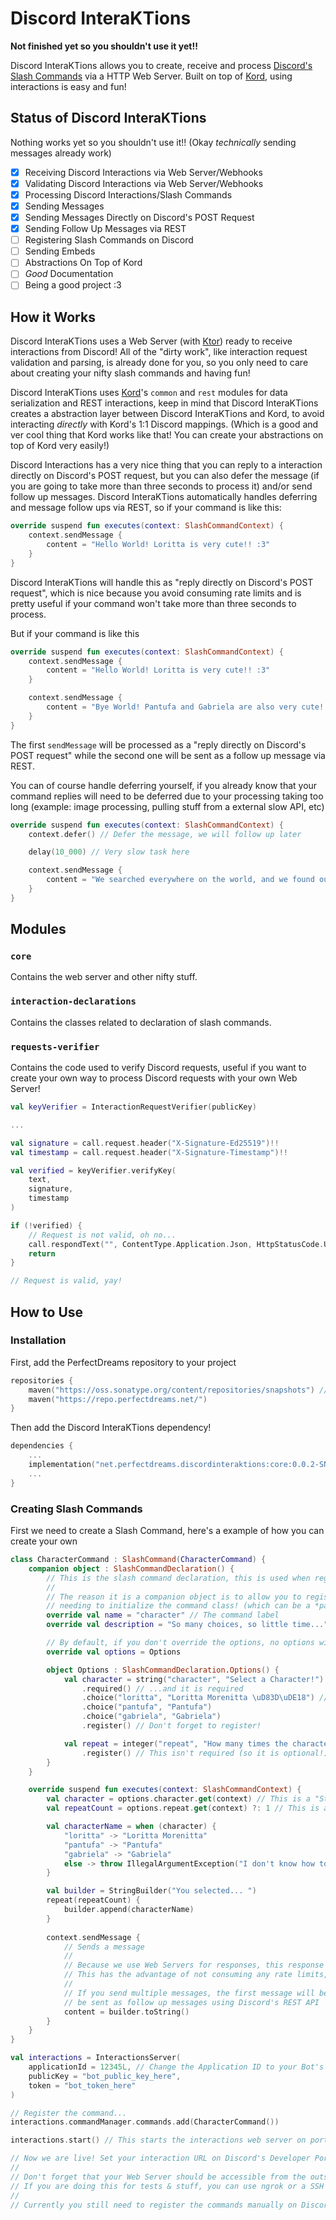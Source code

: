 # Discord InteraKTions

**Not finished yet so you shouldn't use it yet!!**

Discord InteraKTions allows you to create, receive and process [Discord's Slash Commands](https://discord.com/developers/docs/interactions/slash-commands) via a HTTP Web Server. Built on top of [Kord](https://github.com/kordlib/kord), using interactions is easy and fun!

## Status of Discord InteraKTions

Nothing works yet so you shouldn't use it!! (Okay *technically* sending messages already work)

* [X] Receiving Discord Interactions via Web Server/Webhooks
* [X] Validating Discord Interactions via Web Server/Webhooks
* [X] Processing Discord Interactions/Slash Commands
* [X] Sending Messages
* [X] Sending Messages Directly on Discord's POST Request
* [X] Sending Follow Up Messages via REST
* [ ] Registering Slash Commands on Discord
* [ ] Sending Embeds
* [ ] Abstractions On Top of Kord
* [ ] *Good* Documentation
* [ ] Being a good project :3

## How it Works

Discord InteraKTions uses a Web Server (with [Ktor](https://ktor.io/)) ready to receive interactions from Discord! All of the "dirty work", like interaction request validation and parsing, is already done for you, so you only need to care about creating your nifty slash commands and having fun!

Discord InteraKTions uses [Kord](https://github.com/kordlib/kord)'s `common` and `rest` modules for data serialization and REST interactions, keep in mind that Discord InteraKTions creates a abstraction layer between Discord InteraKTions and Kord, to avoid interacting *directly* with Kord's 1:1 Discord mappings. (Which is a good and ver cool thing that Kord works like that! You can create your abstractions on top of Kord very easily!)

Discord Interactions has a very nice thing that you can reply to a interaction directly on Discord's POST request, but you can also defer the message (if you are going to take more than three seconds to process it) and/or send follow up messages. Discord InteraKTions automatically handles deferring and message follow ups via REST, so if your command is like this:

```kotlin
override suspend fun executes(context: SlashCommandContext) {
    context.sendMessage {
        content = "Hello World! Loritta is very cute!! :3"
    }
}
```

Discord InteraKTions will handle this as "reply directly on Discord's POST request", which is nice because you avoid consuming rate limits and is pretty useful if your command won't take more than three seconds to process.

But if your command is like this
```kotlin
override suspend fun executes(context: SlashCommandContext) {
    context.sendMessage {
        content = "Hello World! Loritta is very cute!! :3"
    }

    context.sendMessage {
        content = "Bye World! Pantufa and Gabriela are also very cute!! :3"
    }
}
```
The first `sendMessage` will be processed as a "reply directly on Discord's POST request" while the second one will be sent as a follow up message via REST.

You can of course handle deferring yourself, if you already know that your command replies will need to be deferred due to your processing taking too long (example: image processing, pulling stuff from a external slow API, etc)
```kotlin
override suspend fun executes(context: SlashCommandContext) {
    context.defer() // Defer the message, we will follow up later

    delay(10_000) // Very slow task here

    context.sendMessage {
        content = "We searched everywhere on the world, and we found out that Loritta is still very cute!! :3"
    }
}
```

## Modules

### `core`

Contains the web server and other nifty stuff.

### `interaction-declarations`

Contains the classes related to declaration of slash commands.

### `requests-verifier`

Contains the code used to verify Discord requests, useful if you want to create your own way to process Discord requests with your own Web Server!

```kotlin
val keyVerifier = InteractionRequestVerifier(publicKey)

...

val signature = call.request.header("X-Signature-Ed25519")!!
val timestamp = call.request.header("X-Signature-Timestamp")!!

val verified = keyVerifier.verifyKey(
    text,
    signature,
    timestamp
)

if (!verified) {
    // Request is not valid, oh no...
    call.respondText("", ContentType.Application.Json, HttpStatusCode.Unauthorized)
    return
}

// Request is valid, yay!
```

## How to Use

### Installation

First, add the PerfectDreams repository to your project

```kotlin
repositories {
    maven("https://oss.sonatype.org/content/repositories/snapshots") // Required by Kord
    maven("https://repo.perfectdreams.net/")
}
```

Then add the Discord InteraKTions dependency!

```kotlin
dependencies {
    ...
    implementation("net.perfectdreams.discordinteraktions:core:0.0.2-SNAPSHOT")
    ...
}
```

### Creating Slash Commands

First we need to create a Slash Command, here's a example of how you can create your own

```kotlin
class CharacterCommand : SlashCommand(CharacterCommand) {
    companion object : SlashCommandDeclaration() {
        // This is the slash command declaration, this is used when registering the command on Discord
        //
        // The reason it is a companion object is to allow you to register the command on Discord without
        // needing to initialize the command class! (which can be a *pain* if your command requires dependency injection)
        override val name = "character" // The command label
        override val description = "So many choices, so little time..." // The command description shown in the Discord UI

        // By default, if you don't override the options, no options will be set
        override val options = Options

        object Options : SlashCommandDeclaration.Options() {
            val character = string("character", "Select a Character!") // Here we are creating a String option
                .required() // ...and it is required
                .choice("loritta", "Loritta Morenitta \uD83D\uDE18") // ...with custom choices!
                .choice("pantufa", "Pantufa")
                .choice("gabriela", "Gabriela")
                .register() // Don't forget to register!

            val repeat = integer("repeat", "How many times the character name should be repeated") // Here we are creating a Int option
                .register() // This isn't required (so it is optional!) and, as always, don't forget to register!
        }
    }

    override suspend fun executes(context: SlashCommandContext) {
        val character = options.character.get(context) // This is a "String" because the option is required
        val repeatCount = options.repeat.get(context) ?: 1 // This is a "Int?" because the option is not required (optional)

        val characterName = when (character) {
            "loritta" -> "Loritta Morenitta"
            "pantufa" -> "Pantufa"
            "gabriela" -> "Gabriela"
            else -> throw IllegalArgumentException("I don't know how to handle $character!")
        }

        val builder = StringBuilder("You selected... ")
        repeat(repeatCount) {
            builder.append(characterName)
        }
        
        context.sendMessage {
            // Sends a message
            //
            // Because we use Web Servers for responses, this response will be replied directly on Discord's POST request!
            // This has the advantage of not consuming any rate limits, which is pretty nifty!
            //
            // If you send multiple messages, the first message will be replied directly on Discord's POST request and the rest of them will
            // be sent as follow up messages using Discord's REST API
            content = builder.toString()
        }
    }
}
```

```kotlin
val interactions = InteractionsServer(
    applicationId = 12345L, // Change the Application ID to your Bot's Application ID
    publicKey = "bot_public_key_here",
    token = "bot_token_here"
)

// Register the command...
interactions.commandManager.commands.add(CharacterCommand())

interactions.start() // This starts the interactions web server on port 12212!

// Now we are live! Set your interaction URL on Discord's Developer Portal and have fun!
//
// Don't forget that your Web Server should be accessible from the outside world!
// If you are doing this for tests & stuff, you can use ngrok or a SSH Reverse Tunnel
//
// Currently you still need to register the commands manually on Discord via curl
```